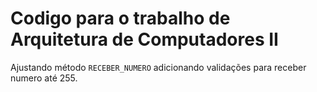 # Codigo para o trabalho de Arquitetura de Computadores II

Ajustando método `RECEBER_NUMERO` adicionando validações para receber numero até 255.
